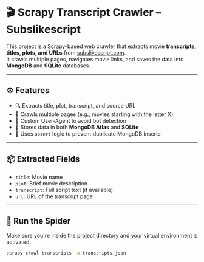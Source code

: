 # 🎬 Scrapy Transcript Crawler – Subslikescript

This project is a Scrapy-based web crawler that extracts movie **transcripts, titles, plots, and URLs** from [subslikescript.com](https://subslikescript.com).  
It crawls multiple pages, navigates movie links, and saves the data into **MongoDB** and **SQLite** databases.

---

## ⚙️ Features

- 🔍 Extracts title, plot, transcript, and source URL
- 📄 Crawls multiple pages (e.g., movies starting with the letter X)
- 🤖 Custom User-Agent to avoid bot detection
- 💾 Stores data in both **MongoDB Atlas** and **SQLite**
- 🔁 Uses `upsert` logic to prevent duplicate MongoDB inserts

---

## 📦 Extracted Fields

- `title`: Movie name
- `plot`: Brief movie description
- `transcript`: Full script text (if available)
- `url`: URL of the transcript page

---

## 🚀 Run the Spider

Make sure you're inside the project directory and your virtual environment is activated.

```bash
scrapy crawl transcripts -o transcripts.json
